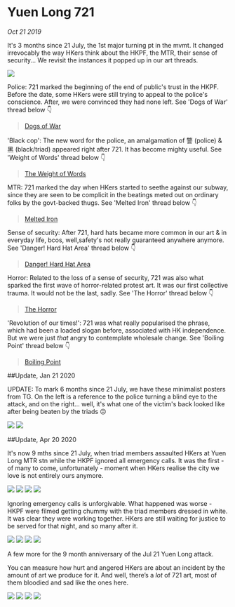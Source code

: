 # Yuen Long 721
*Oct 21 2019*

It's 3 months since 21 July, the 1st major turning pt in the mvmt. It changed irrevocably the way HKers think about the HKPF, the MTR, their sense of security... We revisit the instances it popped up in our art threads.

![](images/thread36/t36-p1.jpg)

Police: 721 marked the beginning of the end of public's trust in the HKPF. Before the date, some HKers were still trying to appeal to the police's conscience. After, we were convinced they had none left. See 'Dogs of War' thread below 👇

> [Dogs of War](https://cwylo.github.io/hkprotestart/thread14)

'Black cop': The new word for the police, an amalgamation of 警 (police) & 黑 (black/triad) appeared right after 721. It has become mighty useful. See 'Weight of Words' thread below 👇

> [The Weight of Words](https://cwylo.github.io/hkprotestart/thread28)

MTR: 721 marked the day when HKers started to seethe against our subway, since they are seen to be complicit in the beatings meted out on ordinary folks by the govt-backed thugs. See 'Melted Iron' thread below 👇

> [Melted Iron](https://cwylo.github.io/hkprotestart/thread18)

Sense of security: After 721, hard hats became more common in our art & in everyday life, bcos, well,safety's not really guaranteed anywhere anymore. See 'Danger! Hard Hat Area' thread below 👇

> [Danger! Hard Hat Area](https://cwylo.github.io/hkprotestart/thread13)

Horror: Related to the loss of a sense of security, 721 was also what sparked the first wave of horror-related protest art. It was our first collective trauma. It would not be the last, sadly. See 'The Horror' thread below 👇

> [The Horror](https://cwylo.github.io/hkprotestart/thread35)

'Revolution of our times!': 721 was what really popularised the phrase, which had been a loaded slogan before, associated with HK independence. But we were just *that* angry to contemplate wholesale change. See 'Boiling Point' thread below 👇

> [Boiling Point](https://cwylo.github.io/hkprotestart/thread15)

##Update, Jan 21 2020

UPDATE: To mark 6 months since 21 July, we have these minimalist posters from TG. On the left is a reference to the police turning a blind eye to the attack, and on the right... well, it's what one of the victim's back looked like after being beaten by the triads 😣

![](images/thread36/t36-p2.png)
![](images/thread36/t36-p3.jpg)

##Update, Apr 20 2020

It's now 9 mths since 21 July, when triad members assaulted HKers at Yuen Long MTR stn while the HKPF ignored all emergency calls. It was the first - of many to come, unfortunately - moment when HKers realise the city we love is not entirely ours anymore.

![](images/thread36/t36-p4.jpg)
![](images/thread36/t36-p5.jpg)
![](images/thread36/t36-p6.png)
![](images/thread36/t36-p7.jpg)

Ignoring emergency calls is unforgivable. What happened was worse - HKPF were filmed getting chummy with the triad members dressed in white. It was clear they were working together. HKers are still waiting for justice to be served for that night, and so many after it.

![](images/thread36/t36-p8.jpg)
![](images/thread36/t36-p9.jpg)
![](images/thread36/t36-p10.png)
![](images/thread36/t36-p11.jpg)

A few more for the 9 month anniversary of the Jul 21 Yuen Long attack. 

You can measure how hurt and angered HKers are about an incident by the amount of art we produce for it. And well, there’s a *lot* of 721 art, most of them bloodied and sad like the ones here.

![](images/thread36/t36-p12.jpg)
![](images/thread36/t36-p13.jpg)
![](images/thread36/t36-p14.jpg)
![](images/thread36/t36-p15.jpg)